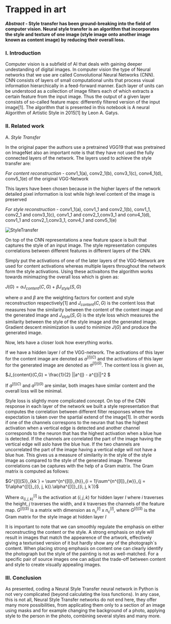 # Trapped in art

***Abstract* - Style transfer has been ground-breaking into the field of computer vision. Neural style transfer is an algorithm that incorporates the style and texture of one image (style image onto another image known as content image) by reducing their overall loss.**

### I. Introduction

Computer vision is a subfield of AI that deals with gaining deeper undestanding of digital images. In computer vision the type of Neural networks that we use are called Convolutional Neural Networks (CNN). CNN consists of layers of small computational units that process visual information hierarchically in a feed-forward manner. Each layer of units can be understood as a collection of image filters each of which extracts a certain feature from the input image. Thus the output of a given layer consists of so-called feature maps: differently filtered version of the input image[1]. The algorithm that is presented in this notebook is A neural Algorithm of Artistic Style in 2015[1] by Leon A. Gatys.

### II. Related work

A. *Style Transfer*

In the original paper the authors use a pretrained VGG19 that was pretrained on ImageNet also an important note is that they have not used the fully connected layers of the network. The layers used to achieve the style transfer are:

*For content reconstruction* - conv1_1(a), conv2_1(b), conv3_1(c), conv4_1(d), conv5_1(e) of the original VGG-Network

This layers have been chosen because in the higher layers of the network detailed pixel information is lost while high level content of the image is preserved

*For style reconstruction* - conv1_1(a), conv1_1 and conv2_1(b), conv1_1, conv2_1 and conv3_1(c), conv1_1 and conv2_1,conv3_1 and conv4_1(d), conv1_1 and conv2_1,conv3_1, conv4_1 and conv5_1(e)

![StyleTransfer](https://miro.medium.com/max/4000/1*l8xUTM0it03UT1rQylo2-A.png)

On top of the CNN representations a new feature space is built that captures the style of an input image. The style representation computes correlations between different features in different layers of the CNN.

Simply put the activations of one of the later layers of the VGG-Network are used for content activations whereas multiple layers throughout the network form the style activations. Using these activaitons the algorithm works towards minimazing the overall loss which is given as:

$J(G) = \alpha$$J_{content}(C, G) + \beta$$J_{style}(S, G)$

where $\alpha$ and $\beta$ are the weighting factors for content and style reconstruction respectively[1] and $J_{content}(C, G)$ is the content loss that measures how the similarity 
between the content of the content image and the generated image and $J_{style}(S, G)$ is the style loss which measures the similarity between the style of the style image and the generated image. Gradient descent minimization is used to minimize $J(G)$ and produce the generated image.

Now, lets have a closer look how everything works.

If we have a hidden layer $l$ of the VGG-network. The activations of this layer for the content image are denoted as $a^{[l](C)}$ and the activations of this layer for the generated image are denoted as $a^{[l](G)}$. The content loss is given as,

$J_{content}(C,G) = \frac{1}{2} ||a^{[l](C)} - a^{[l](G)}||^2 $

If $a^{[l](C)}$ and $a^{[l](G)}$ are similar, both images have similar content and the overall loss will be minimal.

Style loss is slightly more complicated concept. On top of the CNN response in each layer of the network we built a style representation that computes the correlation between different filter responses where the expectation is taken over the spartial extend of the image[1]. In other words if one of the channels correspons to the neuran that has the highest activation when a vertical edge is detected and another channel corresponds to the neuron that has the highest activation when a blue hue is detected. If the channels are correlated the part of the image having the vertical edge will aslo have the blue hue. If the two channels are uncorrelated the part of the image having a vertical edge will not have a blue hue. This gives us a measure of similarity in the style of the style image as compared to the style of the generated image. Therese correlations can be captures with the help of a Gram matrix. The Gram matrix is computed as follows:

$G^{[l](S)}_{kk`} = \sum^{n^{[l]}_{h}}_{i = 1}\sum^{n^{[l]}_{w}}_{j = 1}\alpha^{[l]}_{(i, j, k)}.\alpha^{[l]}_{(i, j, k`)}$

Where $\alpha^{[l]}_{(i, j, k)}$ is the activation at $(i, j, k)$ for hidden layer $l$ where $i$ traverses the height, $j$ traverses the width, and $k$ traverses the channels of the feature map. $G^{[l](S)}$ is a matrix with dimension as $n^{[l]}_c$ x $n^{[l]}_c$, where $G^{[l](S)}$ is the Gram matrix for the style image at hidden layer $l$

It is important to note that we can smoothly regulate the emphasis on either reconstructing the content or the style. A strong emphasis on style will result in images that match the appearence of the artwork, effectively giving a texturised version of it but hardly show any of the photograph`s content. When placing strong emphasis on content one can clearly identify the photograph but the style of the painting is not as well-matched. For a specific pair of source images one can adjust the trade-off between content and style to create visually appealing images.

### III. Conclusion

As presented, coding a Neural Style Transfer neural network in Python is not very complicated (beyond calculating the loss functions). In any case, this is not all, Neural Style Transfer networks do not end here, they offer many more possibilities, from applicating them only to a section of an image using masks and for example changing the background of a photo, applying style to the person in the photo, combining several styles and many more.



